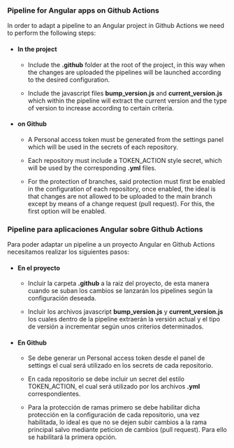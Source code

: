 ### Pipeline for Angular apps on Github Actions

In order to adapt a pipeline to an Angular project in Github Actions we need to perform the following steps:

- #### In the project

  - Include the **.github** folder at the root of the project, in this way when the changes are uploaded the pipelines will be launched according to the desired configuration.

  - Include the javascript files **bump_version.js** and **current_version.js** which within the pipeline will extract the current version and the type of version to increase according to certain criteria.

- #### on Github

  - A Personal access token must be generated from the settings panel which will be used in the secrets of each repository.

  - Each repository must include a TOKEN_ACTION style secret, which will be used by the corresponding **.yml** files.

  - For the protection of branches, said protection must first be enabled in the configuration of each repository, once enabled, the ideal is that changes are not allowed to be uploaded to the main branch except by means of a change request (pull request). For this, the first option will be enabled.



### Pipeline para aplicaciones Angular sobre Github Actions

Para poder adaptar un pipeline a un proyecto Angular en Github Actions necesitamos realizar los siguientes pasos:

- #### En el proyecto

  - Incluir la carpeta **.github** a la raiz del proyecto, de esta manera cuando se suban los cambios se lanzarán los pipelines según la configuración deseada.

  - Incluir los archivos javascript **bump_version.js** y **current_version.js** los cuales dentro de la pipeline extraerán la versión actual y el tipo de versión a incrementar según unos criterios determinados.

- #### En Github

  - Se debe generar un Personal access token desde el panel de settings el cual será utilizado en los secrets de cada repositorio.

  - En cada repositorio se debe incluir un secret del estilo TOKEN_ACTION, el cual será utilizado por los archivos **.yml** correspondientes.

  - Para la protección de ramas primero se debe habilitar dicha protección en la configuración de cada repositorio, una vez habilitada, lo ideal es que no se dejen subir cambios a la rama principal salvo mediante peticion de cambios (pull request). Para ello se habilitará la primera opción.
